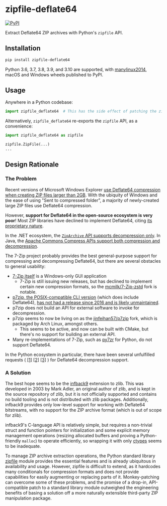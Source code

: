 # zipfile-deflate64
[![PyPI](https://img.shields.io/pypi/v/zipfile-deflate64)](https://pypi.org/project/zipfile-deflate64/)

Extract Deflate64 ZIP archives with Python's `zipfile` API.

## Installation
```bash
pip install zipfile-deflate64
```

Python 3.6, 3.7, 3.8, 3.9, and 3.10 are supported,
with [manylinux2014](https://github.com/pypa/manylinux), macOS and Windows wheels published to PyPI.

## Usage
Anywhere in a Python codebase:
```python
import zipfile_deflate64  # This has the side effect of patching the zipfile module to support Deflate64
```

Alternatively, `zipfile_deflate64` re-exports the `zipfile` API, as a convenience:
```python
import zipfile_deflate64 as zipfile

zipfile.ZipFile(...)
...
```

## Design Rationale
### The Problem
Recent versions of Microsoft Windows Explorer
[use Deflate64 compression when creating ZIP files larger than 2GB](https://github.com/dotnet/runtime/issues/17802#issuecomment-231808916).
With the ubiquity of Windows and the ease of using "Sent to compressed folder", a majority of newly-created large
ZIP files use Deflate64 compression.

However, **support for Deflate64 in the open-source ecosystem is very poor**!
Most ZIP libraries have declined to implement Deflate64,
citing [its proprietary nature](https://en.wikipedia.org/wiki/Deflate#Deflate64/Enhanced_Deflate).

In the .NET ecosystem, the [`ZipArchive` API supports decompression only](https://github.com/dotnet/corefx/pull/11264).
In Java, the [Apache Commons Compress APIs support both compression and decompression](https://commons.apache.org/proper/commons-compress/examples.html#Archivers_and_Compressors).

The 7-Zip project probably provides the best general-purpose support for compressing and decompressing
Deflate64, but there are several obstacles to general usability:
* [7-Zip itself](https://www.7-zip.org/) is a Windows-only GUI application
  * 7-Zip is still issuing new releases, but has declined to implement certain new compression formats,
    so the [mcmilk/7-Zip-zstd](https://github.com/mcmilk/7-Zip-zstd) fork is notable.
* [p7zip, the POSIX-compatible CLI version](http://p7zip.sourceforge.net/) (which does include Deflate64),
  [has not had a release since 2016 and is likely unmaintained](https://github.com/jinfeihan57/p7zip/issues/114#issuecomment-761551564).
* p7zip does not build an API for external software to invoke for decompression.
* p7zip seems to now be living on as the [jinfeihan57/p7zip](https://github.com/jinfeihan57/p7zip) fork,
  which is packaged by Arch Linux, amongst others.
  * This seems to be active, and now can be built with CMake, but there's no support for building an external API.
* Many re-implementations of 7-Zip, such as [py7zr](https://github.com/miurahr/py7zr) for Python, do not support
  Deflate64.

In the Python ecosystem in particular, there have been several unfulfilled requests (
[[1]](https://github.com/UCL-ShippingGroup/pyrate/issues/33)
[[2]](https://www.reddit.com/r/learnpython/comments/iqr6eb/zip_files_with_compression_type_9_deflate64/)
[[3]](https://stackoverflow.com/a/12809847)
) for Deflate64 decompression support.

### A Solution
The best hope seems to be the [infback9](https://github.com/madler/zlib/tree/master/contrib/infback9) extension
to zlib. This was developed in 2003 by Mark Adler, an original author of zlib, and is kept in the source repository
of zlib, but it is not officially supported and contains no build tooling and is not distributed with zlib packages.
Additionally, infback9 provides only low-level support for working with Deflate64 bitstreams, with no support for
the ZIP archive format (which is out of scope for zlib).

infback9's C-language API is relatively simple, but requires a non-trivial struct and function pointers for
initialization and some explicit memory management operations (resizing allocated buffers and proving a
Python-friendly `malloc`) to operate efficiently, so wrapping it with only
[ctypes](https://docs.python.org/3/library/ctypes.html) seems to be inadequate.

To manage ZIP archive extraction operations, the Python standard library
[zipfile](https://docs.python.org/3/library/zipfile.html) module provides the essential features and is already
ubiquitous in availability and usage. However, zipfile is difficult to extend, as it hardcodes many conditionals for
compression formats and does not provide capabilities for easily augmenting or replacing parts of it. Monkey-patching
can overcome some of these problems, and the promise of a drop-in, API-compatible patch to a standard library module
outweighed the engineering benefits of basing a solution off a more naturally extensible third-party ZIP manipulation
package.

